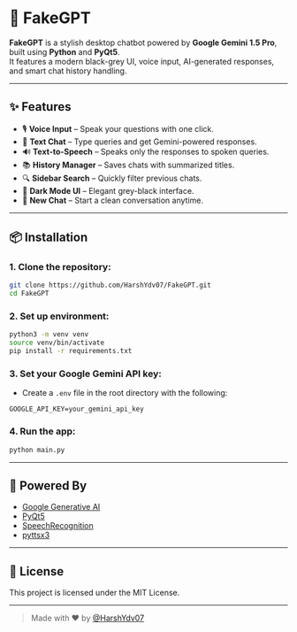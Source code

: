 # 🧠 FakeGPT

**FakeGPT** is a stylish desktop chatbot powered by **Google Gemini 1.5 Pro**, built using **Python** and **PyQt5**.  
It features a modern black-grey UI, voice input, AI-generated responses, and smart chat history handling.

---

## ✨ Features

- 🎙️ **Voice Input** – Speak your questions with one click.
- 💬 **Text Chat** – Type queries and get Gemini-powered responses.
- 🔊 **Text-to-Speech** – Speaks only the responses to spoken queries.
- 📚 **History Manager** – Saves chats with summarized titles.
- 🔍 **Sidebar Search** – Quickly filter previous chats.
- 🌙 **Dark Mode UI** – Elegant grey-black interface.
- 🧹 **New Chat** – Start a clean conversation anytime.

---

## 📦 Installation

### 1. Clone the repository:

```bash
git clone https://github.com/HarshYdv07/FakeGPT.git
cd FakeGPT
```

### 2. Set up environment:

```bash
python3 -m venv venv
source venv/bin/activate
pip install -r requirements.txt
```

### 3. Set your Google Gemini API key:

- Create a `.env` file in the root directory with the following:

```
GOOGLE_API_KEY=your_gemini_api_key
```

### 4. Run the app:

```bash
python main.py
```

---

## 🧠 Powered By

- [Google Generative AI](https://ai.google.dev/)
- [PyQt5](https://pypi.org/project/PyQt5/)
- [SpeechRecognition](https://pypi.org/project/SpeechRecognition/)
- [pyttsx3](https://pypi.org/project/pyttsx3/)

---

## 📄 License

This project is licensed under the MIT License.

---

> Made with ❤️ by [@HarshYdv07](https://github.com/HarshYdv07)
